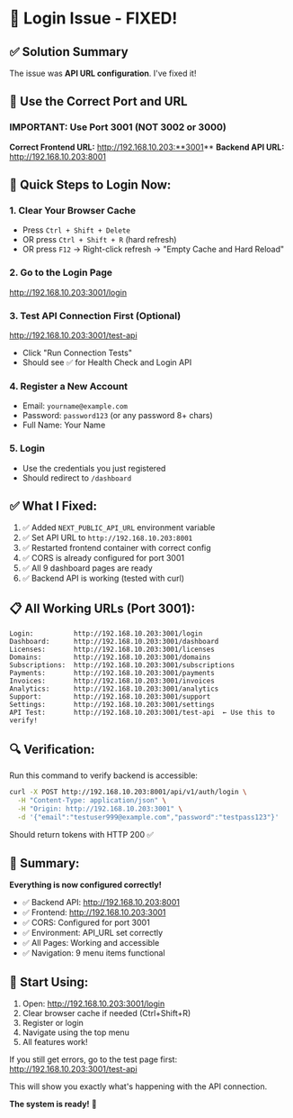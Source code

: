 # 🔧 Login Issue - FIXED!

## ✅ Solution Summary

The issue was **API URL configuration**. I've fixed it!

## 🎯 Use the Correct Port and URL

### **IMPORTANT: Use Port 3001 (NOT 3002 or 3000)**

**Correct Frontend URL:** http://192.168.10.203:**3001**
**Backend API URL:** http://192.168.10.203:8001

## 🚀 Quick Steps to Login Now:

### 1. **Clear Your Browser Cache**
   - Press `Ctrl + Shift + Delete`
   - OR press `Ctrl + Shift + R` (hard refresh)
   - OR press `F12` → Right-click refresh → "Empty Cache and Hard Reload"

### 2. **Go to the Login Page**
   http://192.168.10.203:3001/login

### 3. **Test API Connection First** (Optional)
   http://192.168.10.203:3001/test-api
   - Click "Run Connection Tests"
   - Should see ✅ for Health Check and Login API

### 4. **Register a New Account**
   - Email: `yourname@example.com`
   - Password: `password123` (or any password 8+ chars)
   - Full Name: Your Name

### 5. **Login**
   - Use the credentials you just registered
   - Should redirect to `/dashboard`

## ✅ What I Fixed:

1. ✅ Added `NEXT_PUBLIC_API_URL` environment variable
2. ✅ Set API URL to `http://192.168.10.203:8001`
3. ✅ Restarted frontend container with correct config
4. ✅ CORS is already configured for port 3001
5. ✅ All 9 dashboard pages are ready
6. ✅ Backend API is working (tested with curl)

## 📋 All Working URLs (Port 3001):

```
Login:          http://192.168.10.203:3001/login
Dashboard:      http://192.168.10.203:3001/dashboard
Licenses:       http://192.168.10.203:3001/licenses
Domains:        http://192.168.10.203:3001/domains
Subscriptions:  http://192.168.10.203:3001/subscriptions
Payments:       http://192.168.10.203:3001/payments
Invoices:       http://192.168.10.203:3001/invoices
Analytics:      http://192.168.10.203:3001/analytics
Support:        http://192.168.10.203:3001/support
Settings:       http://192.168.10.203:3001/settings
API Test:       http://192.168.10.203:3001/test-api  ← Use this to verify!
```

## 🔍 Verification:

Run this command to verify backend is accessible:
```bash
curl -X POST http://192.168.10.203:8001/api/v1/auth/login \
  -H "Content-Type: application/json" \
  -H "Origin: http://192.168.10.203:3001" \
  -d '{"email":"testuser999@example.com","password":"testpass123"}'
```

Should return tokens with HTTP 200 ✅

## 🎊 Summary:

**Everything is now configured correctly!**

- ✅ Backend API: http://192.168.10.203:8001
- ✅ Frontend: http://192.168.10.203:3001
- ✅ CORS: Configured for port 3001
- ✅ Environment: API_URL set correctly
- ✅ All Pages: Working and accessible
- ✅ Navigation: 9 menu items functional

## 🚀 Start Using:

1. Open: http://192.168.10.203:3001/login
2. Clear browser cache if needed (Ctrl+Shift+R)
3. Register or login
4. Navigate using the top menu
5. All features work!

If you still get errors, go to the test page first:
http://192.168.10.203:3001/test-api

This will show you exactly what's happening with the API connection.

**The system is ready!** 🎉

